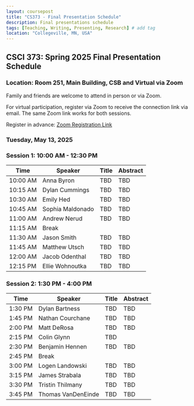 ```yaml
---
layout: coursepost
title: "CS373 - Final Presentation Schedule"
description: Final presentations schedule
tags: [Teaching, Writing, Presenting, Research] # add tag
location: "Collegeville, MN, USA"
---
```


## CSCI 373: Spring 2025 Final Presentation Schedule

### Location: Room 251, Main Building, CSB and Virtual via Zoom

Family and friends are welcome to attend in person or via Zoom.  

For virtual participation, register via Zoom to receive the connection link via email. The same Zoom link works for both sessions.

Register in advance: [Zoom Registration Link](https://csbsju.zoom.us/meeting/register/NoJh7h2xSFGEH1z-OyGZEQ)

### Tuesday, May 13, 2025

### Session 1: 10:00 AM - 12:30 PM

| **Time** | **Speaker** | **Title** | **Abstract** |
| -------- | ----------- | --------- | ------------ |
| 10:00 AM | Anna Byron  | TBD       | TBD          |
| 10:15 AM | Dylan Cummings  | TBD       | TBD          |
| 10:30 AM | Emily Hed  | TBD       | TBD          |
| 10:45 AM | Sophia Maldonado  | TBD       | TBD          |
| 11:00 AM | Andrew Nerud| TBD       | TBD          |
| 11:15 AM  | Break |   |  |
| 11:30 AM | Jason Smith| TBD       | TBD          |
| 11:45 AM | Matthew Utsch  | TBD       | TBD          |
| 12:00 AM | Jacob Odenthal| TBD       | TBD          |
| 12:15 PM | Ellie Wohnoutka  | TBD       | TBD          |

### Session 2: 1:30 PM - 4:00 PM

| **Time** | **Speaker** | **Title** | **Abstract** |
| -------- | ----------- | --------- | ------------ |
| 1:30 PM  | Dylan Bartness | TBD  | TBD |
| 1:45 PM  | Nathan Courchane | TBD  | TBD |
| 2:00 PM  | Matt DeRosa | TBD  | TBD |
| 2:15 PM  | Colin Glynn |     TBD  |     |
| 2:30 PM  | Benjamin Hennen | TBD  | TBD |
| 2:45 PM  | Break |   |  |
| 3:00 PM  | Logen Landowski | TBD  | TBD |
| 3:15 PM  | James Strabala | TBD  | TBD |
| 3:30 PM  | Tristin Thilmany | TBD  | TBD |
| 3:45 PM  | Thomas VanDenEinde | TBD  | TBD |
